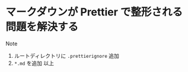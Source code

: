 # マークダウンが Prettier で整形される問題を解決する

> [!NOTE]
> 1. ルートディレクトリに `.prettierignore` 追加
> 2. `*.md` を追加
> 以上